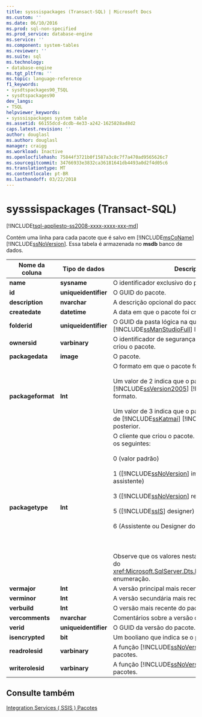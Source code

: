 ```yaml
---
title: sysssispackages (Transact-SQL) | Microsoft Docs
ms.custom: ''
ms.date: 06/10/2016
ms.prod: sql-non-specified
ms.prod_service: database-engine
ms.service: ''
ms.component: system-tables
ms.reviewer: ''
ms.suite: sql
ms.technology:
- database-engine
ms.tgt_pltfrm: ''
ms.topic: language-reference
f1_keywords:
- sysdtspackages90_TSQL
- sysdtspackages90
dev_langs:
- TSQL
helpviewer_keywords:
- sysssispackages system table
ms.assetid: 66155dcd-dcdb-4e33-a242-1625828ad8d2
caps.latest.revision: ''
author: douglasl
ms.author: douglasl
manager: craigg
ms.workload: Inactive
ms.openlocfilehash: 75844f3721b0f1587a3c8c7f7a470ad9565626c7
ms.sourcegitcommit: 34766933e3832ca36181641db4493a0d2f4d05c6
ms.translationtype: MT
ms.contentlocale: pt-BR
ms.lasthandoff: 03/22/2018
---
```

# <a name="sysssispackages-transact-sql"></a>sysssispackages (Transact-SQL)
[!INCLUDE[tsql-appliesto-ss2008-xxxx-xxxx-xxx-md](../../includes/tsql-appliesto-ss2008-xxxx-xxxx-xxx-md.md)]

  Contém uma linha para cada pacote que é salvo em [!INCLUDE[msCoName](../../includes/msconame-md.md)] [!INCLUDE[ssNoVersion](../../includes/ssnoversion-md.md)]. Essa tabela é armazenada no **msdb** banco de dados.  
  
  
|Nome da coluna|Tipo de dados|Description|  
|-----------------|---------------|-----------------|  
|**name**|**sysname**|O identificador exclusivo do pacote.|  
|**id**|**uniqueidentifier**|O GUID do pacote.|  
|**description**|**nvarchar**|A descrição opcional do pacote.|  
|**createdate**|**datetime**|A data em que o pacote foi criado.|  
|**folderid**|**uniqueidentifier**|O GUID da pasta lógica na qual o [!INCLUDE[ssManStudioFull](../../includes/ssmanstudiofull-md.md)] lista o pacote.|  
|**ownersid**|**varbinary**|O identificador de segurança exclusivo do usuário que criou o pacote.|  
|**packagedata**|**image**|O pacote.|  
|**packageformat**|**Int**|O formato em que o pacote foi salvo:<br /><br /> Um valor de 2 indica que o pacote é salvo no [!INCLUDE[ssVersion2005](../../includes/ssversion2005-md.md)] [!INCLUDE[ssISnoversion](../../includes/ssisnoversion-md.md)] formato.<br /><br /> Um valor de 3 indica que o pacote é salvo no formato de [!INCLUDE[ssKatmai](../../includes/sskatmai-md.md)] [!INCLUDE[ssISnoversion](../../includes/ssisnoversion-md.md)]ou posterior.|  
|**packagetype**|**Int**|O cliente que criou o pacote. Os valores possíveis são os seguintes:<br /><br /> 0 (valor padrão)<br /><br /> 1 ([!INCLUDE[ssNoVersion](../../includes/ssnoversion-md.md)] importar e exportar assistente)<br /><br /> 3 ([!INCLUDE[ssNoVersion](../../includes/ssnoversion-md.md)] replicação)<br /><br /> 5 ([!INCLUDE[ssIS](../../includes/ssis-md.md)] designer)<br /><br /> 6 (Assistente ou Designer do Plano de Manutenção).<br /><br /> <br /><br /> Observe que os valores nesta coluna correspondem do <xref:Microsoft.SqlServer.Dts.Runtime.DTSPackageType> enumeração.|  
|**vermajor**|**Int**|A versão principal mais recente do pacote.|  
|**verminor**|**Int**|A versão secundária mais recente do pacote.|  
|**verbuild**|**Int**|O versão mais recente do pacote.|  
|**vercomments**|**nvarchar**|Comentários sobre a versão do pacote.|  
|**verid**|**uniqueidentifier**|O GUID da versão do pacote.|  
|**isencrypted**|**bit**|Um booliano que indica se o pacote é criptografado.|  
|**readrolesid**|**varbinary**|A função [!INCLUDE[ssNoVersion](../../includes/ssnoversion-md.md)] que pode carregar pacotes.|  
|**writerolesid**|**varbinary**|A função [!INCLUDE[ssNoVersion](../../includes/ssnoversion-md.md)] que pode salvar pacotes.|  
  
## <a name="see-also"></a>Consulte também  
 [Integration Services &#40; SSIS &#41; Pacotes](../../integration-services/integration-services-ssis-packages.md)  
  
  
